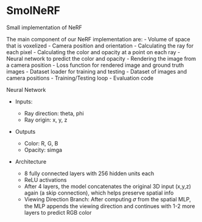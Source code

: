 # SmolNeRF
Small implementation of NeRF



The main component of our NeRF implementation are:
    - Volume of space that is voxelized
    - Camera position and orientation
    - Calculating the ray for each pixel
    - Calculating the color and opacity at a point on each ray
    - Neural network to predict the color and opacity
    - Rendering the image from a camera position
    - Loss function for rendered image and ground truth images
    - Dataset loader for training and testing 
    - Dataset of images and camera positions
    - Training/Testing loop
    - Evaluation code


Neural Network
- Inputs: 
    - Ray direction: theta, phi
    - Ray origin: x, y, z
- Outputs
    - Color: R, G, B
    - Opacity: simga

- Architecture
    - 8 fully connected layers with 256 hidden units each
    - ReLU activations
    - After 4 layers, the model concatenates the original 3D input (x,y,z) again (a skip connection), which helps preserve spatial info
    - Viewing Direction Branch: After computing 𝜎 from the spatial MLP, the MLP appends the viewing direction and continues with 1-2 more layers to predict RGB color


